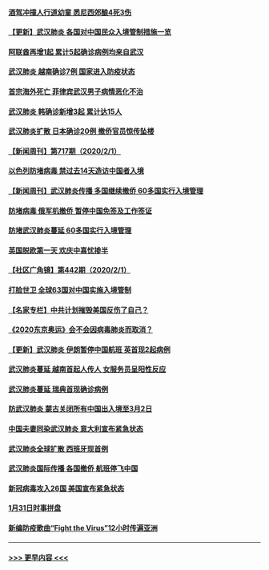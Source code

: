 #### [酒驾冲撞人行道幼童 悉尼西郊酿4死3伤](../pages/prog202/a102767238.md?t=02022033) 
#### [【更新】武汉肺炎 各国对中国民众入境管制措施一览](../pages/prog202/a102767170.md?t=02022033) 
#### [阿联酋再增1起 累计5起确诊病例均来自武汉](../pages/prog202/a102767207.md?t=02022033) 
#### [武汉肺炎 越南确诊7例 国家进入防疫状态](../pages/prog202/a102767186.md?t=02022033) 
#### [首宗海外死亡 菲律宾武汉男子病情恶化不治](../pages/prog202/a102767150.md?t=02022033) 
#### [武汉肺炎 韩确诊新增3起 累计达15人](../pages/prog202/a102767132.md?t=02022033) 
#### [武汉肺炎扩散 日本确诊20例 撤侨官员惊传坠楼](../pages/prog202/a102767109.md?t=02022033) 
#### [【新闻周刊】第717期（2020/2/1）](../pages/prog202/a102767114.md?t=02022033) 
#### [以色列防堵病毒 禁过去14天造访中国者入境](../pages/prog202/a102767091.md?t=02022033) 
#### [【新闻周刊】武汉肺炎传播 多国继续撤侨 60多国实行入境管理](../pages/prog202/a102767044.md?t=02022033) 
#### [防堵病毒 俄军机撤侨 暂停中国免签及工作签证](../pages/prog202/a102767084.md?t=02022033) 
#### [防堵武汉肺炎蔓延 60多国实行入境管理](../pages/prog202/a102766756.md?t=02022033) 
#### [英国脱欧第一天 欢庆中喜忧掺半](../pages/prog202/a102766971.md?t=02022033) 
#### [【社区广角镜】第442期（2020/2/1）](../pages/prog202/a102766826.md?t=02022033) 
#### [打脸世卫 全球63国对中国实施入境管制](../pages/prog202/a102766497.md?t=02022033) 
#### [【名家专栏】中共计划摧毁美国反伤了自己？](../pages/prog202/a102766174.md?t=02022033) 
#### [《2020东京奥运》会不会因病毒肺炎而取消？](../pages/prog202/a102766393.md?t=02022033) 
#### [【更新】武汉肺炎 伊朗暂停中国航班 英首现2起病例](../pages/prog202/a102758911.md?t=02022033) 
#### [武汉肺炎蔓延  越南首起人传人 女服务员呈阳性反应](../pages/prog202/a102766314.md?t=02022033) 
#### [武汉肺炎蔓延 瑞典首现确诊病例](../pages/prog202/a102766272.md?t=02022033) 
#### [防武汉肺炎 蒙古关闭所有中国出入境至3月2日](../pages/prog202/a102766187.md?t=02022033) 
#### [中国夫妻同染武汉肺炎 意大利宣布紧急状态](../pages/prog202/a102766160.md?t=02022033) 
#### [武汉肺炎全球扩散 西班牙现首例](../pages/prog202/a102766142.md?t=02022033) 
#### [武汉肺炎国际传播 各国撤侨 航班停飞中国](../pages/prog202/a102765851.md?t=02022033) 
#### [新冠病毒攻入26国 美国宣布紧急状态](../pages/prog202/a102766042.md?t=02022033) 
#### [1月31日时事拼盘](../pages/prog202/a102766004.md?t=02022033) 
#### [新编防疫歌曲“Fight the Virus”12小时传遍亚洲](../pages/prog202/a102765868.md?t=02022033) 

----
#### [ >>> 更早内容 <<< ](../indexes/prog202-earlier.md)
